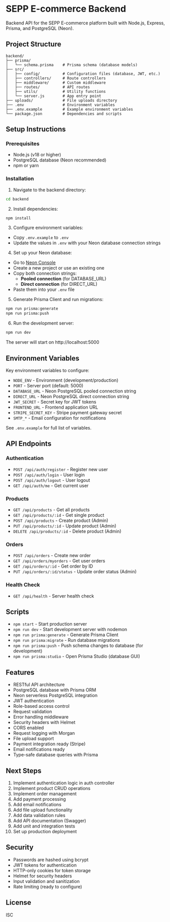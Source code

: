 # SEPP E-commerce Backend

Backend API for the SEPP E-commerce platform built with Node.js, Express, Prisma, and PostgreSQL (Neon).

## Project Structure

```
backend/
├── prisma/
│   └── schema.prisma    # Prisma schema (database models)
├── src/
│   ├── config/          # Configuration files (database, JWT, etc.)
│   ├── controllers/     # Route controllers
│   ├── middleware/      # Custom middleware
│   ├── routes/          # API routes
│   ├── utils/           # Utility functions
│   └── server.js        # App entry point
├── uploads/             # File uploads directory
├── .env                 # Environment variables
├── .env.example         # Example environment variables
└── package.json         # Dependencies and scripts
```

## Setup Instructions

### Prerequisites

- Node.js (v18 or higher)
- PostgreSQL database (Neon recommended)
- npm or yarn

### Installation

1. Navigate to the backend directory:
```bash
cd backend
```

2. Install dependencies:
```bash
npm install
```

3. Configure environment variables:
- Copy `.env.example` to `.env`
- Update the values in `.env` with your Neon database connection strings

4. Set up your Neon database:
- Go to [Neon Console](https://console.neon.tech)
- Create a new project or use an existing one
- Copy both connection strings:
  - **Pooled connection** (for DATABASE_URL)
  - **Direct connection** (for DIRECT_URL)
- Paste them into your `.env` file

5. Generate Prisma Client and run migrations:
```bash
npm run prisma:generate
npm run prisma:push
```

6. Run the development server:
```bash
npm run dev
```

The server will start on http://localhost:5000

## Environment Variables

Key environment variables to configure:

- `NODE_ENV` - Environment (development/production)
- `PORT` - Server port (default: 5000)
- `DATABASE_URL` - Neon PostgreSQL pooled connection string
- `DIRECT_URL` - Neon PostgreSQL direct connection string
- `JWT_SECRET` - Secret key for JWT tokens
- `FRONTEND_URL` - Frontend application URL
- `STRIPE_SECRET_KEY` - Stripe payment gateway secret
- `SMTP_*` - Email configuration for notifications

See `.env.example` for full list of variables.

## API Endpoints

### Authentication
- `POST /api/auth/register` - Register new user
- `POST /api/auth/login` - User login
- `POST /api/auth/logout` - User logout
- `GET /api/auth/me` - Get current user

### Products
- `GET /api/products` - Get all products
- `GET /api/products/:id` - Get single product
- `POST /api/products` - Create product (Admin)
- `PUT /api/products/:id` - Update product (Admin)
- `DELETE /api/products/:id` - Delete product (Admin)

### Orders
- `POST /api/orders` - Create new order
- `GET /api/orders/myorders` - Get user orders
- `GET /api/orders/:id` - Get order by ID
- `PUT /api/orders/:id/status` - Update order status (Admin)

### Health Check
- `GET /api/health` - Server health check

## Scripts

- `npm start` - Start production server
- `npm run dev` - Start development server with nodemon
- `npm run prisma:generate` - Generate Prisma Client
- `npm run prisma:migrate` - Run database migrations
- `npm run prisma:push` - Push schema changes to database (for development)
- `npm run prisma:studio` - Open Prisma Studio (database GUI)

## Features

- RESTful API architecture
- PostgreSQL database with Prisma ORM
- Neon serverless PostgreSQL integration
- JWT authentication
- Role-based access control
- Request validation
- Error handling middleware
- Security headers with Helmet
- CORS enabled
- Request logging with Morgan
- File upload support
- Payment integration ready (Stripe)
- Email notifications ready
- Type-safe database queries with Prisma

## Next Steps

1. Implement authentication logic in auth controller
2. Implement product CRUD operations
3. Implement order management
4. Add payment processing
5. Add email notifications
6. Add file upload functionality
7. Add data validation rules
8. Add API documentation (Swagger)
9. Add unit and integration tests
10. Set up production deployment

## Security

- Passwords are hashed using bcrypt
- JWT tokens for authentication
- HTTP-only cookies for token storage
- Helmet for security headers
- Input validation and sanitization
- Rate limiting (ready to configure)

## License

ISC
